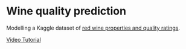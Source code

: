 # Wine quality prediction
Modelling a Kaggle dataset of [red wine properties and quality ratings](https://www.kaggle.com/uciml/red-wine-quality-cortez-et-al-2009). 

[Video Tutorial](https://www.youtube.com/watch?v=9BgIDqAzfuA)
